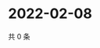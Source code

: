 # 2022-02-08

共 0 条

<!-- BEGIN WEIBO -->
<!-- 最后更新时间 Tue Feb 08 2022 09:56:28 GMT+0800 (China Standard Time) -->

<!-- END WEIBO -->
